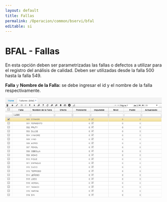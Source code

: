 ```yaml
---
layout: default
title: Fallas
permalink: /Operacion/common/bservi/bfal
editable: si
---
```


# BFAL - Fallas

En esta opción deben ser parametrizadas las fallas o defectos a utilizar para el registro del análisis de calidad. Deben ser utilizadas desde la falla 500 hasta la falla 549.  

**Falla** y **Nombre de la Falla:** se debe ingresar el id y el nombre de la falla respectivamente.  

![](bfal.png)

